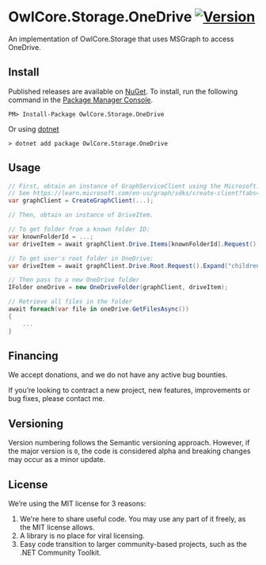 # OwlCore.Storage.OneDrive [![Version](https://img.shields.io/nuget/v/OwlCore.Storage.OneDrive.svg)](https://www.nuget.org/packages/OwlCore.Storage.OneDrive)

An implementation of OwlCore.Storage that uses MSGraph to access OneDrive.

## Install

Published releases are available on [NuGet](https://www.nuget.org/packages/OwlCore.Storage.OneDrive). To install, run the following command in the [Package Manager Console](https://docs.nuget.org/docs/start-here/using-the-package-manager-console).

    PM> Install-Package OwlCore.Storage.OneDrive
    
Or using [dotnet](https://docs.microsoft.com/en-us/dotnet/core/tools/dotnet)

    > dotnet add package OwlCore.Storage.OneDrive

## Usage

```cs
// First, obtain an instance of GraphServiceClient using the Microsoft.Graph. 
// See https://learn.microsoft.com/en-us/graph/sdks/create-client?tabs=CS for instructions.
var graphClient = CreateGraphClient(...);

// Then, obtain an instance of DriveItem.

// To get folder from a known folder ID:
var knownFolderId = ...;
var driveItem = await graphClient.Drive.Items[knownFolderId].Request().GetAsync(cancellationToken);

// To get user's root folder in OneDrive:
var driveItem = await graphClient.Drive.Root.Request().Expand("children").GetAsync(cancellationToken);

// Then pass to a new OneDrive folder
IFolder oneDrive = new OneDriveFolder(graphClient, driveItem);

// Retrieve all files in the folder
await foreach(var file in oneDrive.GetFilesAsync())
{
    ...
}
```

## Financing

We accept donations, and we do not have any active bug bounties.

If you’re looking to contract a new project, new features, improvements or bug fixes, please contact me. 

## Versioning

Version numbering follows the Semantic versioning approach. However, if the major version is `0`, the code is considered alpha and breaking changes may occur as a minor update.

## License

We’re using the MIT license for 3 reasons:
1. We're here to share useful code. You may use any part of it freely, as the MIT license allows. 
2. A library is no place for viral licensing.
3. Easy code transition to larger community-based projects, such as the .NET Community Toolkit.

